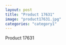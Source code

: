 ```yaml
---
layout: post
title: "Product 17631"
image: "product17631.jpg"
categories: "category1"
---
```

Product 17631
